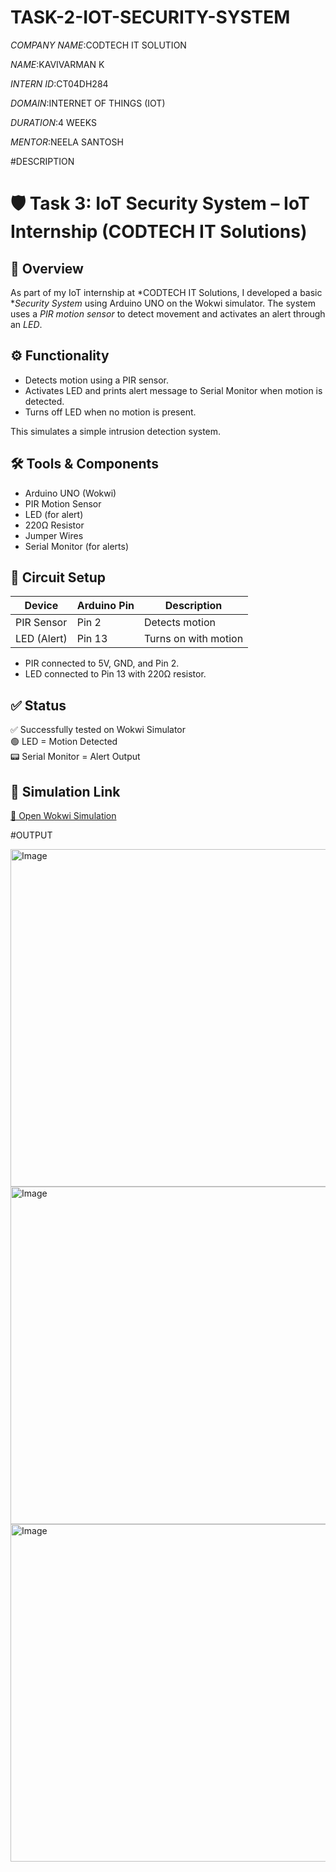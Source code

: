 # TASK-2-IOT-SECURITY-SYSTEM

*COMPANY NAME*:CODTECH IT SOLUTION

*NAME*:KAVIVARMAN K

*INTERN ID*:CT04DH284

*DOMAIN*:INTERNET OF THINGS (IOT)

*DURATION*:4 WEEKS

*MENTOR*:NEELA SANTOSH

#DESCRIPTION

# 🛡 Task 3: IoT Security System – IoT Internship (CODTECH IT Solutions)

## 📘 Overview

As part of my IoT internship at *CODTECH IT Solutions, I developed a basic **Security System* using Arduino UNO on the Wokwi simulator. The system uses a *PIR motion sensor* to detect movement and activates an alert through an *LED*.

## ⚙ Functionality

- Detects motion using a PIR sensor.
- Activates LED and prints alert message to Serial Monitor when motion is detected.
- Turns off LED when no motion is present.

This simulates a simple intrusion detection system.

## 🛠 Tools & Components

- Arduino UNO (Wokwi)  
- PIR Motion Sensor  
- LED (for alert)  
- 220Ω Resistor  
- Jumper Wires  
- Serial Monitor (for alerts)

## 🔌 Circuit Setup

| Device       | Arduino Pin | Description           |
|--------------|-------------|-----------------------|
| PIR Sensor   | Pin 2       | Detects motion        |
| LED (Alert)  | Pin 13      | Turns on with motion  |

- PIR connected to 5V, GND, and Pin 2.
- LED connected to Pin 13 with 220Ω resistor.

## ✅ Status

✅ Successfully tested on Wokwi Simulator  
🟢 LED = Motion Detected  
📟 Serial Monitor = Alert Output

## 🔗 Simulation Link

[🔗 Open Wokwi Simulation](https://wokwi.com/projects/436265467717992449)

#OUTPUT

<img width="960" height="540" alt="Image" src="https://github.com/user-attachments/assets/f397abf1-73ed-43cf-a220-f561d69fd325" />

<img width="960" height="540" alt="Image" src="https://github.com/user-attachments/assets/f397abf1-73ed-43cf-a220-f561d69fd325" />

<img width="960" height="540" alt="Image" src="https://github.com/user-attachments/assets/ab25d68a-5774-4672-b164-d39f998d9e31" />
